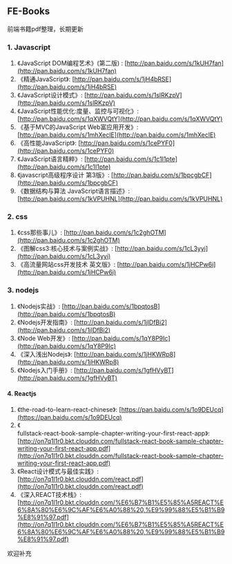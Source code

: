 ## FE-Books  

前端书籍pdf整理，长期更新
### 1.  Javascript	

1. 《JavaScript DOM编程艺术》(第二版) : [http://pan.baidu.com/s/1kUH7fan](http://pan.baidu.com/s/1kUH7fan)
2. 《精通JavaScript》: [http://pan.baidu.com/s/1jH4bRSE](http://pan.baidu.com/s/1jH4bRSE)
3. 《JavaScript设计模式》: [http://pan.baidu.com/s/1slRKzpV](http://pan.baidu.com/s/1slRKzpV)
4. 《JavaScript性能优化:度量、监控与可视化》: [http://pan.baidu.com/s/1qXWVQtY](http://pan.baidu.com/s/1qXWVQtY)
5. 《基于MVC的JavaScript Web富应用开发》: [http://pan.baidu.com/s/1mhXeclE](http://pan.baidu.com/s/1mhXeclE)
6. 《高性能JavaScript》: [http://pan.baidu.com/s/1cePYF0](http://pan.baidu.com/s/1cePYF0)
7. 《JavaScript语言精粹》: [http://pan.baidu.com/s/1c1I1pte](http://pan.baidu.com/s/1c1I1pte)
8. 《javascript高级程序设计 第3版》: [http://pan.baidu.com/s/1bpcgbCF](http://pan.baidu.com/s/1bpcgbCF)
9. 《数据结构与算法 JavaScript语言描述》: [http://pan.baidu.com/s/1kVPUHNL](http://pan.baidu.com/s/1kVPUHNL)


### 2. css

1. 《css那些事儿》: [http://pan.baidu.com/s/1c2ghOTM](http://pan.baidu.com/s/1c2ghOTM)
2. 《图解css3:核心技术与案例实战》: [http://pan.baidu.com/s/1cL3yyi](http://pan.baidu.com/s/1cL3yyi)
3. 《高流量网站css开发技术 英文版》: [http://pan.baidu.com/s/1jHCPw6i](http://pan.baidu.com/s/1jHCPw6i)


### 3. nodejs

1. 《Nodejs实战》: [http://pan.baidu.com/s/1bpqtosB](http://pan.baidu.com/s/1bpqtosB)
2. 《Nodejs开发指南》: [http://pan.baidu.com/s/1jIDfBi2](http://pan.baidu.com/s/1jIDfBi2)
3. 《Node Web开发》: [http://pan.baidu.com/s/1qY8P9Ic](http://pan.baidu.com/s/1qY8P9Ic)
4. 《深入浅出Nodejs》: [http://pan.baidu.com/s/1jHKWRp8](http://pan.baidu.com/s/1jHKWRp8)
5. 《Nodejs入门手册》: [http://pan.baidu.com/s/1gfHVyBT](http://pan.baidu.com/s/1gfHVyBT)

#### 4. Reactjs
1. 《the-road-to-learn-react-chinese》: [https://pan.baidu.com/s/1o9DEUcq](https://pan.baidu.com/s/1o9DEUcq)
2. 《	
fullstack-react-book-sample-chapter-writing-your-first-react-app》: [http://on7q1l1r0.bkt.clouddn.com/fullstack-react-book-sample-chapter-writing-your-first-react-app.pdf](http://on7q1l1r0.bkt.clouddn.com/fullstack-react-book-sample-chapter-writing-your-first-react-app.pdf)
3. 《React设计模式与最佳实践》: [http://on7q1l1r0.bkt.clouddn.com/react.pdf](http://on7q1l1r0.bkt.clouddn.com/react.pdf)
4. 《深入REACT技术栈》: [http://on7q1l1r0.bkt.clouddn.com/%E6%B7%B1%E5%85%A5REACT%E6%8A%80%E6%9C%AF%E6%A0%88%20,%E9%99%88%E5%B1%B9%E8%91%97.pdf](http://on7q1l1r0.bkt.clouddn.com/%E6%B7%B1%E5%85%A5REACT%E6%8A%80%E6%9C%AF%E6%A0%88%20,%E9%99%88%E5%B1%B9%E8%91%97.pdf)

欢迎补充
